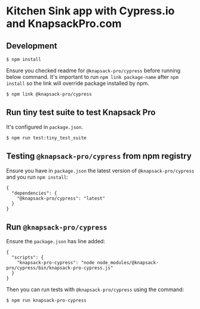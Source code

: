 # Kitchen Sink app with Cypress.io and KnapsackPro.com

## Development

```
$ npm install
```

Ensure you checked readme for `@knapsack-pro/cypress` before running below command.
It's important to run `npm link package-name` after `npm install` so the link will override package installed by npm.

```
$ npm link @knapsack-pro/cypress
```

## Run tiny test suite to test Knapsack Pro

It's configured in `package.json`.

```
$ npm run test:tiny_test_suite
```

## Testing `@knapsack-pro/cypress` from npm registry

Ensure you have in `package.json` the latest version of `@knapsack-pro/cypress` and you run `npm install`:

```
{
  "dependencies": {
    "@knapsack-pro/cypress": "latest"
  }
}
```

## Run `@knapsack-pro/cypress`

Ensure the `package.json` has line added:

```
{
  "scripts": {
    "knapsack-pro-cypress": "node node_modules/@knapsack-pro/cypress/bin/knapsack-pro-cypress.js"
  }
}
```

Then you can run tests with `@knapsack-pro/cypress` using the command:

```
$ npm run knapsack-pro-cypress
```